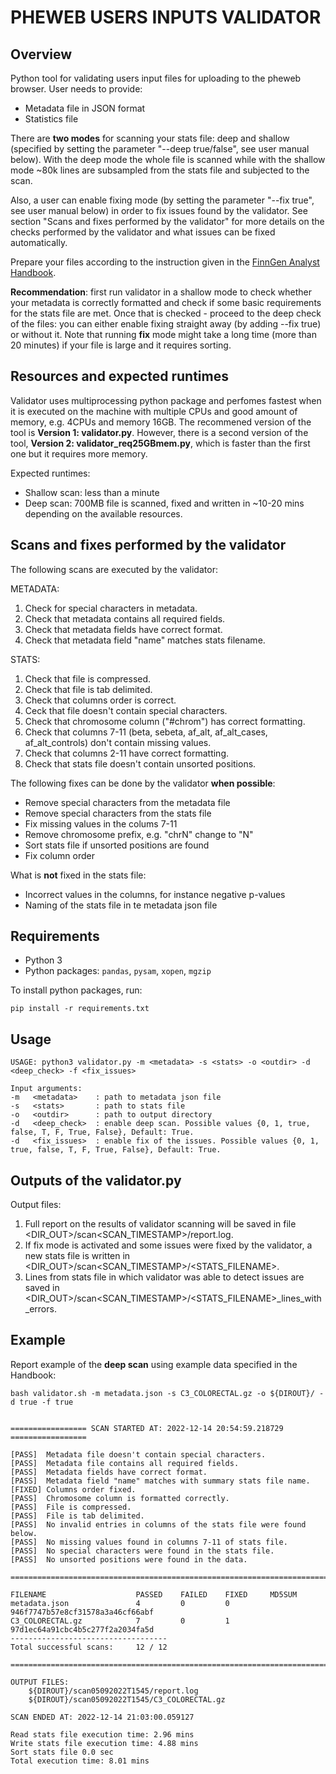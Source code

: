 # PHEWEB USERS INPUTS VALIDATOR

## Overview
Python tool for validating users input files for uploading to the pheweb browser. User needs to provide:
+ Metadata file in JSON format 
+ Statistics file

There are **two modes** for scanning your stats file: deep and shallow (specified by setting the parameter "--deep true/false", see user manual below). With the deep mode the whole file is scanned while with the shallow mode ~80k lines are subsampled from the stats file and subjected to the scan. 

Also, a user can enable fixing mode (by setting the parameter "--fix true", see user manual below) in order to fix issues found by the validator. See section "Scans and fixes performed by the validator" for more details on the checks performed by the validator and what issues can be fixed automatically.

Prepare your files according to the instruction given in the [FinnGen Analyst Handbook](https://finngen.gitbook.io/finngen-analyst-handbook/working-in-the-sandbox/which-tools-are-available/untitled/how-to-set-up-a-pheweb-browser-for-summary-statistics). 

**Recommendation**: first run validator in a shallow mode to check whether your metadata is correctly formatted and check if some basic requirements for the stats file are met. Once that is checked - proceed to the deep check of the files: you can either enable fixing straight away (by adding --fix true) or without it. Note that running **fix** mode might take a long time (more than 20 minutes) if your file is large and it requires sorting. 


## Resources and expected runtimes
Validator uses multiprocessing python package and perfomes fastest when it is executed on the machine with multiple CPUs and good amount of memory, e.g. 4CPUs and memory 16GB. The recommened version of the tool is **Version 1: validator.py**. However, there is a second version of the tool, **Version 2: validator_req25GBmem.py**, which is faster than the first one but it requires more memory.

Expected runtimes:
+ Shallow scan: less than a minute
+ Deep scan: 700MB file is scanned, fixed and written in ~10-20 mins depending on the available resources.


## Scans and fixes performed by the validator

The following scans are executed by the validator:

METADATA:
1. Check for special characters in metadata.
2. Check that metadata contains all required fields.
3. Check that metadata fields have correct format.
4. Check that metadata field "name" matches stats filename. 

STATS:
1. Check that file is compressed.
2. Check that file is tab delimited.
3. Check that columns order is correct.
4. Ceck that file doesn't contain special characters.
5. Check that chromosome column ("#chrom") has correct formatting.
6. Check that columns 7-11 (beta, sebeta, af_alt, af_alt_cases, af_alt_controls) don't contain missing values.
7. Check that columns 2-11 have correct formatting.
8. Check that stats file doesn't contain unsorted positions.


The following fixes can be done by the validator **when possible**:
- Remove special characters from the metadata file
- Remove special characters from the stats file
- Fix missing values in the colums 7-11
- Remove chromosome prefix, e.g. "chrN" change to "N"
- Sort stats file if unsorted positions are found
- Fix column order

What is **not** fixed in the stats file:
- Incorrect values in the columns, for instance negative p-values
- Naming of the stats file in te metadata json file


## Requirements

+ Python 3
+ Python packages: `pandas`, `pysam`, `xopen`, `mgzip`

To install python packages, run:
```
pip install -r requirements.txt
```

## Usage
```
USAGE: python3 validator.py -m <metadata> -s <stats> -o <outdir> -d <deep_check> -f <fix_issues>

Input arguments:
-m   <metadata>    : path to metadata json file
-s   <stats>       : path to stats file
-o   <outdir>      : path to output directory
-d   <deep_check>  : enable deep scan. Possible values {0, 1, true, false, T, F, True, False}, Default: True.
-d   <fix_issues>  : enable fix of the issues. Possible values {0, 1, true, false, T, F, True, False}, Default: True. 
```

## Outputs of the validator.py

Output files:
1. Full report on the results of validator scanning will be saved in file <DIR_OUT>/scan<SCAN_TIMESTAMP>/report.log.
2. If fix mode is activated and some issues were fixed by the validator, a new stats file is written in <DIR_OUT>/scan<SCAN_TIMESTAMP>/<STATS_FILENAME>.
3. Lines from stats file in which validator was able to detect issues are saved in  <DIR_OUT>/scan<SCAN_TIMESTAMP>/<STATS_FILENAME>_lines_with_errors.

## Example

Report example of the **deep scan** using example data specified in the Handbook:
```
bash validator.sh -m metadata.json -s C3_COLORECTAL.gz -o ${DIROUT}/ -d true -f true


================= SCAN STARTED AT: 2022-12-14 20:54:59.218729 =================

[PASS]  Metadata file doesn't contain special characters.
[PASS]  Metadata file contains all required fields.
[PASS]  Metadata fields have correct format.
[PASS]  Metadata field "name" matches with summary stats file name.
[FIXED] Columns order fixed.
[PASS]  Chromosome column is formatted correctly.
[PASS]  File is compressed.
[PASS]  File is tab delimited.
[PASS]  No invalid entries in columns of the stats file were found below.
[PASS]  No missing values found in columns 7-11 of stats file.
[PASS]  No special characters were found in the stats file.
[PASS]  No unsorted positions were found in the data.

================================================================================

FILENAME                    PASSED    FAILED    FIXED     MD5SUM
metadata.json               4         0         0         946f7747b57e8cf31578a3a46cf66abf
C3_COLORECTAL.gz            7         0         1         97d1ec64a91cbc4b5c277f2a2034fa5d
-----------------------------------
Total successful scans:     12 / 12

================================================================================

OUTPUT FILES:
	${DIROUT}/scan05092022T1545/report.log
	${DIROUT}/scan05092022T1545/C3_COLORECTAL.gz

SCAN ENDED AT: 2022-12-14 21:03:00.059127

Read stats file execution time: 2.96 mins
Write stats file execution time: 4.88 mins
Sort stats file 0.0 sec
Total execution time: 8.01 mins

```